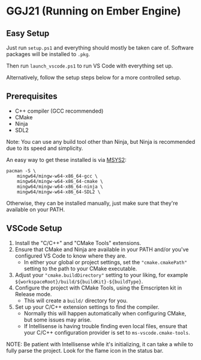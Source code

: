 # GGJ21 (Running on Ember Engine)

## Easy Setup

Just run `setup.ps1` and everything should mostly be taken care of.
Software packages will be installed to `.pkg`.

Then run `launch_vscode.ps1` to run VS Code with everything set up.

Alternatively, follow the setup steps below for a more controlled setup.

## Prerequisites

- C++ compiler (GCC recommended)
- CMake
- Ninja
- SDL2

Note: You can use any build tool other than Ninja, but Ninja is recommended due to its speed and simplicity.

An easy way to get these installed is via [MSYS2](https://www.msys2.org/):
```
pacman -S \
    mingw64/mingw-w64-x86_64-gcc \
    mingw64/mingw-w64-x86_64-cmake \
    mingw64/mingw-w64-x86_64-ninja \
    mingw64/mingw-w64-x86_64-SDL2 \
```

Otherwise, they can be installed manually, just make sure that they're available on your PATH.

## VSCode Setup

1. Install the "C/C++" and "CMake Tools" extensions.
2. Ensure that CMake and Ninja are available in your PATH and/or you've configured VS Code to know where they are.
    - In either your global or project settings,
        set the `"cmake.cmakePath"` setting to the path to your CMake executable.
3. Adjust your `"cmake.buildDirectory"` setting to your liking,
    for example `${workspaceRoot}/build/${buildKit}-${buildType}`.
4. Configure the project with CMake Tools, using the Emscripten kit in Release mode.
    - This will create a `build/` directory for you.
5. Set up your C/C++ extension settings to find the compiler.
    - Normally this will happen automatically when configuring CMake, but some issues may arise.
    - If Intellisense is having trouble finding even local files,
        ensure that your C/C++ configuration provider is set to `ms-vscode.cmake-tools`.

NOTE: Be patient with Intellisense while it's initializing, it can take a while to fully parse the project.
Look for the flame icon in the status bar.
